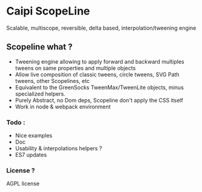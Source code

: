 # Caipi ScopeLine

Scalable, multiscope, reversible, delta based, interpolation/tweening engine

## Scopeline what ?

- Tweening engine allowing to apply forward and backward multiples tweens on same properties and multiple objects 
- Allow live composition of classic tweens, circle tweens, SVG Path tweens, other Scopelines, etc
- Equivalent to the GreenSocks TweenMax/TweenLite objects, minus specialized helpers.
- Purely Abstract, no Dom deps, Scopeline don't apply the CSS itself
- Work in node & webpack environment

### Todo :
- Nice examples 
- Doc
- Usability & interpolations helpers ?
- ES7 updates

### License ?

AGPL license


